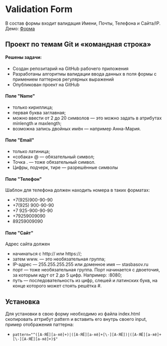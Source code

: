 # Validation Form
В состав формы входит валидация Имени, Почты, Телефона и Сайта/IP. Демо: [Форма](https://ablehope.github.io/validation-sprint-10/)

## Проект по темам Git и «командная строка»

#### Решены задачи:
- Создан репозитарий на GitHub рабочего приложения
- Разработаны алгоритмы валидации ввода данных в поля формы с примением паттернов регулярных выражений
- Опубликован проект на GitHub

#### Поле "Name"
- только кириллица;
- первая буква заглавная;
- можно ввести от 2 до 20 символов — это можно задать в атрибутах minlength и maxlength;
- возможна запись двойных имён — например Анна-Мария.

#### Поле "Email"
- только латиница;
- «собака» @ — обязательный символ;
- Точка . — тоже обязательный символ.
- Цифры, подчерк, тире — разрешённые символы

#### Поле "Телефон"
Шаблон для телефона должен находить номера в таких форматах:
- +7(925)900-90-90
- +7(925) 900-90-90
- +7 925-900-90-90
- +79259009090
- 89259009090

#### Поле "Сайт"
Адрес сайта должен
- начинаться с http:// или https://;
- затем www. — это необязательная группа;
- IP-адрес — 255.255.255.255 или доменное имя — stasbasov.ru
- порт — тоже необязательная группа. Порт начинается с двоеточия, за которым идут от 2 до 5 цифр. Например: :8080;
- путь — последовательность из цифр, слешей и латинских букв, на конце которого может стоять решётка #.

## Установка
Для установки в свою форму необходимо из файла index.html скопировать аттрибут pattern и вставить его внутрь своего input, пример отображения паттерна:
- `pattern="^([А-ЯЁ][а-яё]+)|([А-ЯЁ][а-яё]+[\-][А-ЯЁ])|([А-ЯЁ][а-яё]+[\-][А-ЯЁ][а-яё]+)$"`
